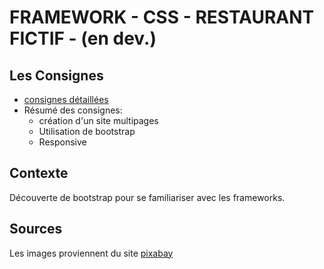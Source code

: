 # FRAMEWORK - CSS - RESTAURANT FICTIF - (en dev.)

## Les Consignes

* [consignes détaillées](https://github.com/becodeorg/Swartz-promo-3/blob/master/Parcours/03-Bootstrap/projet.md)
* Résumé des consignes:
  * création d'un site multipages
  * Utilisation de bootstrap
  * Responsive

## Contexte

Découverte de bootstrap pour se familiariser avec les frameworks.

## Sources

Les images proviennent du site [pixabay](https://pixabay.com/fr/)
